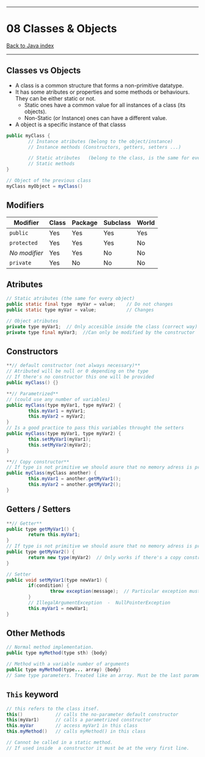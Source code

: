 
---
# 08 Classes & Objects

[Back to Java index](../index.md)

---

## Classes vs Objects

- A class is a common structure that forms a non-primitive datatype.
- It has some atributes or properties and some methods or behaviours. They can be either static or not.
    - Static ones have a common value for all instances of a class (its objects).
    - Non-Static (or Instance) ones can have a different value.
- A object is a specific instance of that classs

```java
public myClass {
		// Instance atributes (belong to the object/instance)
		// Instance methods (Constructors, getters, setters ...)

		// Static atributes   (belong to the class, is the same for every object)
		// Static methods
}

// Object of the previous class
myClass myObject = myClass()
```

## Modifiers

| Modifier      | Class | Package | Subclass | World |
| --------------| ------| --------| ---------| ------|
| `public`      | Yes   | Yes     | Yes      | Yes   |
| `protected`   | Yes   | Yes     | Yes      | No    |
| _No modifier_ | Yes   | Yes     | No       | No    |
| `private`     | Yes   | No      | No       | No    |

## Atributes

```java
// Static atributes (the same for every object)
public static final type  myVar = value;    // Do not changes
public static type myVar = value;           // Changes

// Object atributes
private type myVar1;  // Only accesible inside the class (correct way)
private type final myVar3;  //Can only be modified by the constructor
```

## Constructors

```java
**// default constructor (not always necessary)**
// Atributed will be null or 0 depending on the type
// If there's no constructor this one will be provided
public myClass() {}

**// Parametrized**
// (could use any number of variables)
public myClass(type myVar1, type myVar2) {
		this.myVar1 = myVar1;
		this.myVar2 = myVar2;
}
// Is a good practice to pass this variables throught the setters
public myClass(type myVar1, type myVar2) {
		this.setMyVar1(myVar1);
		this.setMyVar2(myVar2);
}

**// Copy constructor**
// If type is not primitive we should asure that no memory adress is provided
public myClass(myClass another) {
		this.myVar1 = another.getMyVar1();
		this.myVar2 = another.getMyVar2();
}
```

## Getters / Setters

```java
**// Getter**
public type getMyVar1() {
		return this.myVar1;
}
// If type is not primitive we should asure that no memory adress is provided
public type getMyVar2() {
		return new type(myVar2)  // Only works if there's a copy constructor
}

// Setter
public void setMyVar1(type newVar1) {
		if(condition) {
				throw exception(message);  // Particular exception must be shown
		}
		// IllegalArgumentException  -  NullPointerException
		this.myVar1 = newVar1;
}

```

## Other Methods

```java
// Normal method implementation.
public type myMethod(type sth) {body}

// Method with a variable number of arguments
public type myMethod(type... array) {body}
// Same type parameters. Treated like an array. Must be the last parameter
```

## `This` keyword

```java
// this refers to the class itsef.
this()            // calls the no-parameter default constructor
this(myVar1)      // calls a parametrized constructor
this.myVar        // access myVar1 in this class
this.myMethod()   // calls myMethod() in this class

// Cannot be called in a static method.
// If used inside  a constructor it must be at the very first line.
```